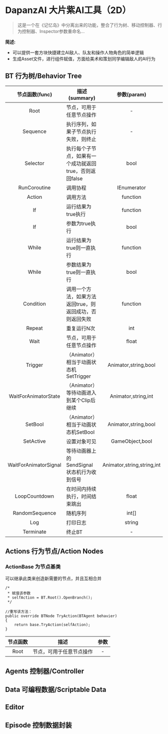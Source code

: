 # DapanzAI 大片紫AI工具（2D）

> 这是一个在《记忆岛》中分离出来的功能，整合了行为树、移动控制器、行为控制器、Inspector参数重命名...

**简述:**
  - 可以提供一套方块快捷建立AI敌人、队友和操作人物角色的简单逻辑
  - 生成Asset文件，进行组件赋值，方面给美术和策划同学编辑敌人的AI行为

## BT 行为树/Behavior Tree
| 节点函数(func) | 描述 (summary) | 参数(param) | 参数含义(param means) |
| :----: | ----------------------------- | :----------: |:----------: |
| Root |节点，可用于任意节点操作|	 -  |	 -  |
| Sequence |执行序列，如果子节点执行失败，则终止|	 -  |	 -  |
| Selector |执行每个子节点，如果有一个成功就返回true，否则返回false|	 bool  |	 -  |
| RunCoroutine |调用协程|	 IEnumerator  |	 -  |
| Action |调用方法|	 function  |	 -  |
| If |运行结果为true执行|	 function  |	 -  |
| If |参数为true执行|	 bool  |	 -  |
| While |运行结果为true则一直执行|	 function  |	 -  |
| While |参数结果为true则一直执行|	 bool  |	 -  |
| Condition |调用一个方法，如果方法返回true，则返回成功，否则返回失败|	 function  |	 -  |
| Repeat |重复运行N次|	 int  |	 -  |
| Wait |  	节点，可用于任意节点操作         |	 float  |	 -  |
| Trigger |（Animator）相当于动画状态机SetTrigger|	 Animator,string,bool  |	 -  |
| WaitForAnimatorState |（Animator）等待动画进入到某个Clip后继续|	 Animator,string,int  |	 -  |
| SetBool |（Animator）相当于动画状态机SetBool|	 Animator,string,bool  |	 -  |
| SetActive |设置对象可见|	 GameObject,bool  |	 Animator,string,bool  |
| WaitForAnimatorSignal |等待动画器上的SendSignal状态机行为收到信号|	 Animator,string,string,int  |	 -  |
| LoopCountdown | 在时间内持续执行，时间结束跳出|	 float  |	 -  |
| RandomSequence | 随机序列|	 int[]  |	 -  |
| Log |打印日志|	 string  |	 -  |
| Terminate | 终止BT|	 -  |	 -  |

## Actions 行为节点/Action Nodes
### ActionBase 为节点基类
可以继承此类来创造新需要的节点，并且互相合并
```
/*
 * 赋值该参数
 * selfAction = BT.Root().OpenBranch();
 */
    
//重写该方法：
public override BTNode TryAction(BTAgent behavier)
{
    return base.TryAction(selfAction);
}
```
| 节点函数 | 描述                          | 参数 |
| :----: | ----------------------------- | :----------: |
| Root |  	节点，可用于任意节点操作         |	 -  |
## Agents 控制器/Controller

## Data 可编程数据/Scriptable Data

## Editor

## Episode 控制数据封装
